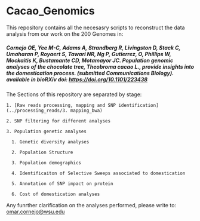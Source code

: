 # Cacao_Genomics
This repository contains all the necesasry scripts to reconstruct the data analysis from our work on the 200 Genomes in:

##### Cornejo OE, Yee M-C, Adams A, Strandberg R, Livingston D, Stack C, Umaharan P, Royaert S, Tawari NR, Ng P, Gutierrez, O, Phillips W, Mockaitis K, Bustamante CD, Motamayor JC. Population genomic analyses of the chocolate tree, Theobroma cacao L., provide insights into the domestication process. (submitted Communications Biology). available in bioRXiv doi: https://doi.org/10.1101/223438

The Sections of this repository are separated by stage: 

    1. [Raw reads processing, mapping and SNP identification](../processing_reads/3. mapping_bwa)
    
    2. SNP filtering for different analyses
    
    3. Population genetic analyses
    
      1. Genetic diversity analyses
      
      2. Population Structure
      
      3. Population demographics
      
      4. Identificaiton of Selective Sweeps associated to domestication
      
      5. Annotation of SNP impact on protein
      
      6. Cost of domestication analyses
      

Any funrther clarification on the analyses performed, please write to: omar.cornejo@wsu.edu
